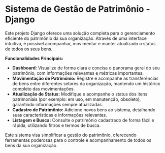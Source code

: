 # Sistema de Gestão de Patrimônio - Django

Este projeto Django oferece uma solução completa para o gerenciamento eficiente do patrimônio da sua organização. Através de uma interface intuitiva, é possível acompanhar, movimentar e manter atualizado o status de todos os seus bens.

**Funcionalidades Principais:**

* **Dashboard:** Visualize de forma clara e concisa o panorama geral do seu patrimônio, com informações relevantes e métricas importantes.
* **Movimentação de Patrimônio:** Registre e acompanhe as transferências de bens entre diferentes setores da organização, mantendo um histórico completo das movimentações.
* **Atualização de Status:** Modifique e acompanhe o status dos itens patrimoniais (por exemplo: em uso, em manutenção, obsoleto), garantindo informações sempre atualizadas.
* **Cadastro de Patrimônio:** Adicione novos bens ao sistema, detalhando suas características e informações relevantes.
* **Listagem e Busca:** Consulte o patrimônio cadastrado de forma fácil e rápida, utilizando filtros e termos de busca.

Este sistema visa simplificar a gestão do patrimônio, oferecendo ferramentas poderosas para o controle e acompanhamento de todos os bens da sua organização.
